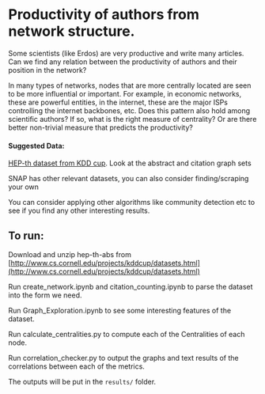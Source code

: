 # Productivity of authors from network structure.

Some scientists (like Erdos) are very productive and write many articles. Can we find any relation between the productivity of authors and their position in the network?

In many types of networks, nodes that are more centrally located are seen to be more influential or important. For example, in economic networks, these are powerful entities, in the internet, these are the major ISPs controlling the internet backbones, etc. Does this pattern also hold among scientific authors? If so, what is the right measure of centrality? Or are there better non-trivial measure that predicts the productivity?

#### Suggested Data:

[HEP-th dataset from KDD cup](http://www.cs.cornell.edu/projects/kddcup/datasets.html).  Look at the abstract and citation graph sets

SNAP has other relevant datasets, you can also consider finding/scraping your own

You can consider applying other algorithms like community detection etc to see if you find any other interesting results.


## To run:

Download and unzip hep-th-abs from [http://www.cs.cornell.edu/projects/kddcup/datasets.html](http://www.cs.cornell.edu/projects/kddcup/datasets.html)

Run create_network.ipynb and citation_counting.ipynb to parse the dataset into the form we need.

Run Graph_Exploration.ipynb to see some interesting features of the dataset.

Run calculate_centralities.py to compute each of the Centralities of each node.

Run correlation_checker.py to output the graphs and text results of the correlations between each of the metrics.

The outputs will be put in the `results/` folder.
